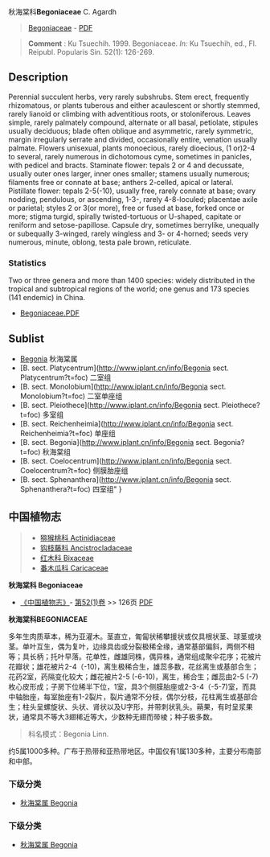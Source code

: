秋海棠科**Begoniaceae** C. Agardh

> [Begoniaceae](http://www.iplant.cn/info/Begoniaceae?t=foc) - [PDF](http://www.iplant.cn/foc/pdf/Begoniaceae.pdf)


> **Comment** : 
> Ku Tsuechih. 1999. Begoniaceae. *In:* Ku Tsuechih, ed., Fl. Reipubl. Popularis Sin. 52(1): 126-269.

## Description

Perennial succulent herbs, very rarely subshrubs. Stem erect, frequently rhizomatous, or plants tuberous and either acaulescent or shortly stemmed, rarely lianoid or climbing with adventitious roots, or stoloniferous. Leaves simple, rarely palmately compound, alternate or all basal, petiolate, stipules usually deciduous; blade often oblique and asymmetric, rarely symmetric, margin irregularly serrate and divided, occasionally entire, venation usually palmate. Flowers unisexual, plants monoecious, rarely dioecious, (1 or)2-4 to several, rarely numerous in dichotomous cyme, sometimes in panicles, with pedicel and bracts. Staminate flower: tepals 2 or 4 and decussate, usually outer ones larger, inner ones smaller; stamens usually numerous; filaments free or connate at base; anthers 2-celled, apical or lateral. Pistillate flower: tepals 2-5(-10), usually free, rarely connate at base; ovary nodding, pendulous, or ascending, 1-3-, rarely 4-8-loculed; placentae axile or parietal; styles 2 or 3(or more), free or fused at base, forked once or more; stigma turgid, spirally twisted-tortuous or U-shaped, capitate or reniform and setose-papillose. Capsule dry, sometimes berrylike, unequally or subequally 3-winged, rarely wingless and 3- or 4-horned; seeds very numerous, minute, oblong, testa pale brown, reticulate.

### Statistics
Two or three genera and more than 1400 species: widely distributed in the tropical and subtropical regions of the world; one genus and 173 species (141 endemic) in China.


* [Begoniaceae.PDF](http://www.iplant.cn/foc/pdf/Begoniaceae.pdf)
## Sublist
* [Begonia](http://www.iplant.cn/info/Begonia?t=foc)
 秋海棠属
* [B.  sect. Platycentrum](http://www.iplant.cn/info/Begonia sect. Platycentrum?t=foc)
 二室组
* [B.  sect. Monolobium](http://www.iplant.cn/info/Begonia sect. Monolobium?t=foc)
 二室单座组
* [B.  sect. Pleiothece](http://www.iplant.cn/info/Begonia sect. Pleiothece?t=foc)
 多室组
* [B.  sect. Reichenheimia](http://www.iplant.cn/info/Begonia sect. Reichenheimia?t=foc)
 单座组
* [B.  sect. Begonia](http://www.iplant.cn/info/Begonia sect. Begonia?t=foc)
 秋海棠组
* [B.  sect. Coelocentrum](http://www.iplant.cn/info/Begonia sect. Coelocentrum?t=foc)
 侧膜胎座组
* [B.  sect. Sphenanthera](http://www.iplant.cn/info/Begonia sect. Sphenanthera?t=foc) 四室组"
}

## 中国植物志

> * [猕猴桃科  Actinidiaceae](Actinidiaceae-猕猴桃科.md)
> * [钩枝藤科  Ancistrocladaceae](Ancistrocladaceae-钩枝藤科.md)
> * [红木科  Bixaceae](Bixaceae-红木科.md)
> * [番木瓜科  Caricaceae](Caricaceae-番木瓜科.md)


**秋海棠科 Begoniaceae**

* [《中国植物志》](http://www.iplant.cn/frps)- [第52(1)卷](http://www.iplant.cn/frps/vol/52(1)) >> 126页 [PDF](http://www.iplant.cn/frps/pdf/52(1)/126z.pdf)


**秋海棠科BEGONIACEAE**

多年生肉质草本，稀为亚灌木。茎直立，匍匐状稀攀援状或仅具根状茎、球茎或块茎。单叶互生，偶为复叶，边缘具齿或分裂极稀全缘，通常基部偏斜，两侧不相等；具长柄；托叶早落。花单性，雌雄同株，偶异株，通常组成聚伞花序；花被片花瓣状；雄花被片2-4（-10)，离生极稀合生，雄蕊多数，花丝离生或基部合生；花药2室，药隔变化较大；雌花被片2-5 (-6-10)，离生，稀合生；雌蕊由2-5 (-7)枚心皮形成；子房下位稀半下位，1室，具3个侧膜胎座或2-3-4（-5-7)室，而具中轴胎座，每室胎座有1-2裂片，裂片通常不分枝，偶尔分枝，花柱离生或基部合生；柱头呈螺旋状、头状、肾状以及U字形，并带刺状乳头。蒴果，有时呈浆果状，通常具不等大3翅稀近等大，少数种无翅而带棱；种子极多数。

> 科名模式：Begonia Linn.

约5属1000多种。广布于热带和亚热带地区。中国仅有1属130多种，主要分布南部和中部。

### 下级分类
* [秋海棠属  Begonia](Begonia-秋海棠属.md)

### 下级分类
* [秋海棠属  Begonia](http://www.iplant.cn/info/sp/Begonia?t=z)
